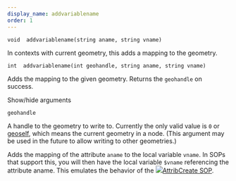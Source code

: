 ```yaml
---
display_name: addvariablename
order: 1
---
```

`void  addvariablename(string aname, string vname)`

In contexts with current geometry, this adds a mapping to the geometry.

`int  addvariablename(int geohandle, string aname, string vname)`

Adds the mapping to the given geometry. Returns the `geohandle` on success.

Show/hide arguments

`geohandle`

A handle to the geometry to write to. Currently the only valid value is `0` or [geoself](geoself.html "Returns a handle to the current geometry."), which means the current geometry in a node. (This argument may be used in the future to allow writing to other geometries.)

Adds the mapping of the attribute `aname` to the local variable `vname`. In
SOPs that support this, you will then have the
local variable `$vname` referencing the attribute aname. This
emulates the behavior of the [![](../../icons/SOP/attribcreate.svg)AttribCreate SOP](../../nodes/sop/attribcreate.html "Adds or edits user defined attributes.").
